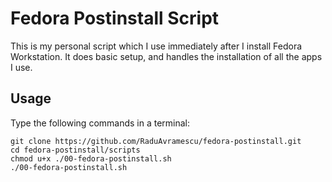 # Fedora Postinstall Script

This is my personal script which I use immediately after I install Fedora Workstation. It does basic setup, and handles the installation of all the apps I use.

## Usage

Type the following commands in a terminal:

```
git clone https://github.com/RaduAvramescu/fedora-postinstall.git
cd fedora-postinstall/scripts
chmod u+x ./00-fedora-postinstall.sh
./00-fedora-postinstall.sh
```
